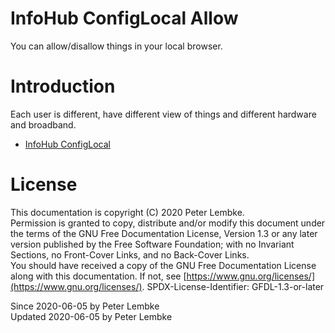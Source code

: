 # InfoHub ConfigLocal Allow

You can allow/disallow things in your local browser.

# Introduction

Each user is different, have different view of things and different hardware and broadband.

- [InfoHub ConfigLocal](plugin,infohub_configlocal)

# License

This documentation is copyright (C) 2020 Peter Lembke.  
Permission is granted to copy, distribute and/or modify this document under the terms of the GNU Free Documentation
License, Version 1.3 or any later version published by the Free Software Foundation; with no Invariant Sections, no
Front-Cover Links, and no Back-Cover Links.  
You should have received a copy of the GNU Free Documentation License along with this documentation. If not,
see [https://www.gnu.org/licenses/](https://www.gnu.org/licenses/). SPDX-License-Identifier: GFDL-1.3-or-later

Since 2020-06-05 by Peter Lembke  
Updated 2020-06-05 by Peter Lembke  

